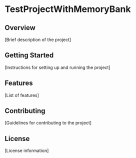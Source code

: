 # TestProjectWithMemoryBank

## Overview
[Brief description of the project]

## Getting Started
[Instructions for setting up and running the project]

## Features
[List of features]

## Contributing
[Guidelines for contributing to the project]

## License
[License information]

